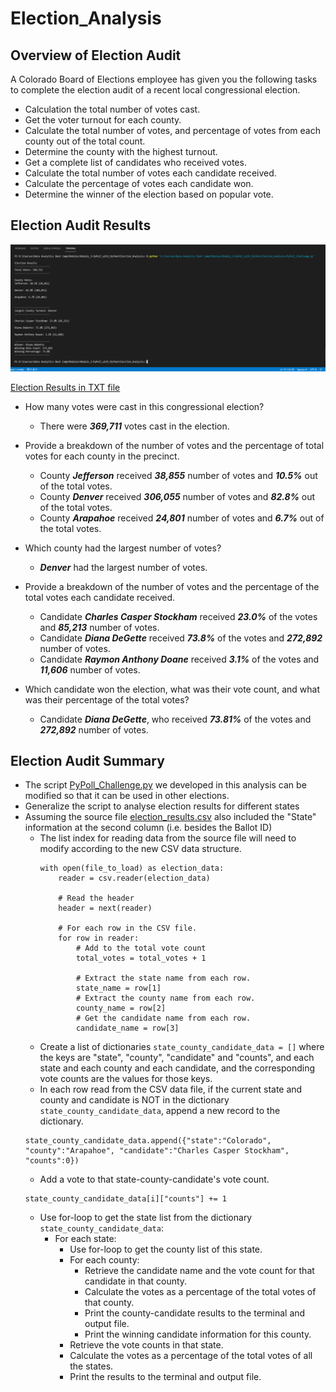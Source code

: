# Election_Analysis

## Overview of Election Audit
A Colorado Board of Elections employee has given you the following tasks to complete the election audit of a recent local congressional election.

- Calculation the total number of votes cast.
- Get the voter turnout for each county.
- Calculate the total number of votes, and percentage of votes from each county out of the total count.
- Determine the county with the highest turnout.
- Get a complete list of candidates who received votes.
- Calculate the total number of votes each candidate received.
- Calculate the percentage of votes each candidate won.
- Determine the winner of the election based on popular vote.

## Election Audit Results
![Election Results from Terminal](analysis/election_results_terminal.png)

[Election Results in TXT file](analysis/election_results.txt)

- How many votes were cast in this congressional election?
    - There were **_369,711_** votes cast in the election.

- Provide a breakdown of the number of votes and the percentage of total votes for each county in the precinct.
    - County **_Jefferson_** received **_38,855_** number of votes and **_10.5%_** out of the total votes.
    - County **_Denver_** received **_306,055_** number of votes and **_82.8%_** out of the total votes.
    - County **_Arapahoe_** received **_24,801_** number of votes and **_6.7%_** out of the total votes.

- Which county had the largest number of votes?
    - **_Denver_** had the largest number of votes.

- Provide a breakdown of the number of votes and the percentage of the total votes each candidate received.
    - Candidate **_Charles Casper Stockham_** received **_23.0%_** of the votes and **_85,213_** number of votes.
    - Candidate **_Diana DeGette_** received **_73.8%_** of the votes and **_272,892_** number of votes.
    - Candidate **_Raymon Anthony Doane_** received **_3.1%_** of the votes and **_11,606_** number of votes.

- Which candidate won the election, what was their vote count, and what was their percentage of the total votes?
    - Candidate **_Diana DeGette_**, who received **_73.81%_** of the votes and **_272,892_** number of votes.


## Election Audit Summary
- The script [PyPoll_Challenge.py](PyPoll_Challenge.py) we developed in this analysis can be modified so that it can be used in other elections.
- Generalize the script to analyse election results for different states
- Assuming the source file [election_results.csv](Resources/election_results.csv) also included the "State" information at the second column (i.e. besides the Ballot ID)
    - The list index for reading data from the source file will need to modify according to the new CSV data structure.
        ```
        with open(file_to_load) as election_data:
            reader = csv.reader(election_data)

            # Read the header
            header = next(reader)

            # For each row in the CSV file.
            for row in reader:
                # Add to the total vote count
                total_votes = total_votes + 1

                # Extract the state name from each row.
                state_name = row[1]
                # Extract the county name from each row.
                county_name = row[2]
                # Get the candidate name from each row.
                candidate_name = row[3]
        ```
    - Create a list of dictionaries `state_county_candidate_data = []` where the keys are "state", "county", "candidate" and "counts", and each state and each county and each candidate, and the corresponding vote counts are the values for those keys.
    - In each row read from the CSV data file, if the current state and county and candidate is NOT in the dictionary `state_county_candidate_data`, append a new record to the dictionary.
    ```
    state_county_candidate_data.append({"state":"Colorado", "county":"Arapahoe", "candidate":"Charles Casper Stockham", "counts":0})
    ```
    - Add a vote to that state-county-candidate's vote count.
    ```
    state_county_candidate_data[i]["counts"] += 1
    ```
    -  Use for-loop to get the state list from the dictionary `state_county_candidate_data`:
        -  For each state:
            -  Use for-loop to get the county list of this state.
            -  For each county:
                -  Retrieve the candidate name and the vote count for that candidate in that county.
                -  Calculate the votes as a percentage of the total votes of that county.
                -  Print the county-candidate results to the terminal and output file.
                -  Print the winning candidate information for this county.
            -  Retrieve the vote counts in that state.
            -  Calculate the votes as a percentage of the total votes of all the states.
            -  Print the results to the terminal and output file.
